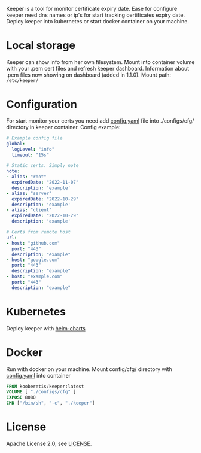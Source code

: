 Keeper is a tool for monitor certificate expiry date. Ease for configure keeper need dns names or ip's for start tracking certificates expiry date. Deploy keeper into kubernetes or start docker container on your machine.
# Local storage
Keeper can show info from her own filesystem. Mount into container volume with your .pem cert files and refresh keeper dashboard. Information about .pem files now showing on dashboard (added in 1.1.0). Mount path: `/etc/keeper/`
# Configuration
For start monitor your certs you need add [config.yaml](configs/cfg/config.yaml) file into ./configs/cfg/ directory in keeper container. Config example:
```yaml
# Example config file
global:
  logLevel: "info"
  timeout: "15s"

# Static certs. Simply note
note:
- alias: "root"
  expiredDate: "2022-11-07"
  description: 'example'
- alias: "server"
  expiredDate: "2022-10-29"
  description: 'example'
- alias: "client"
  expiredDate: "2022-10-29"
  description: 'example'

# Certs from remote host
url:
- host: "github.com"
  port: "443"
  description: "example"
- host: "google.com"
  port: "443"
  description: "example"
- host: "example.com"
  port: "443"
  description: "example"
```
# Kubernetes
Deploy keeper with [helm-charts](https://github.com/kooberetis/helm-charts/tree/main/keeper)
# Docker
Run with docker on your machine. Mount config/cfg/ directory with [config.yaml](configs/cfg/config.yaml) into container
```dockerfile
FROM kooberetis/keeper:latest
VOLUME [ "./configs/cfg" ]
EXPOSE 8080
CMD ["/bin/sh", "-c", "./keeper"]
```
# License
Apache License 2.0, see [LICENSE](LICENSE).

